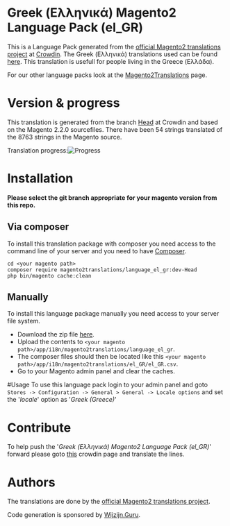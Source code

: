 # Greek (Ελληνικά) Magento2 Language Pack (el_GR)
This is a Language Pack generated from the [official Magento2 translations project](https://crowdin.com/project/magento-2) at [Crowdin](https://crowdin.com).
The Greek (Ελληνικά) translations used can be found [here](https://crowdin.com/project/magento-2/el).
This translation is usefull for people living in the Greece (Ελλάδα).

For our other language packs look at the [Magento2Translations](http://magento2translations.github.io/) page.

# Version & progress
This translation is generated from the branch [Head](https://crowdin.com/project/magento-2/el#/Head) at Crowdin and based on the Magento 2.2.0 sourcefiles.
There have been  54 strings translated of the 8763 strings in the Magento source.

Translation progress:![Progress](http://progressed.io/bar/1)

# Installation
**Please select the git branch appropriate for your magento version from this repo.**
## Via composer
To install this translation package with composer you need access to the command line of your server and you need to have [Composer](https://getcomposer.org).
```
cd <your magento path>
composer require magento2translations/language_el_gr:dev-Head
php bin/magento cache:clean
```
## Manually
To install this language package manually you need access to your server file system.
* Download the zip file [here](https://github.com/Magento2Translations/language_el_gr/archive/Head.zip).
* Upload the contents to `<your magento path>/app/i18n/magento2translations/language_el_gr`.
* The composer files should then be located like this `<your magento path>/app/i18n/magento2translations/el_GR/el_GR.csv`.
* Go to your Magento admin panel and clear the caches.

#Usage
To use this language pack login to your admin panel and goto `Stores -> Configuration -> General > General -> Locale options` and set the '*locale*' option as '*Greek (Greece)*'

# Contribute
To help push the '*Greek (Ελληνικά) Magento2 Language Pack (el_GR)*' forward please goto [this](https://crowdin.com/project/magento-2/el) crowdin page and translate the lines.

# Authors
The translations are done by the [official Magento2 translations project](https://crowdin.com/project/magento-2).

Code generation is sponsored by [Wijzijn.Guru](http://www.wijzijn.guru/).